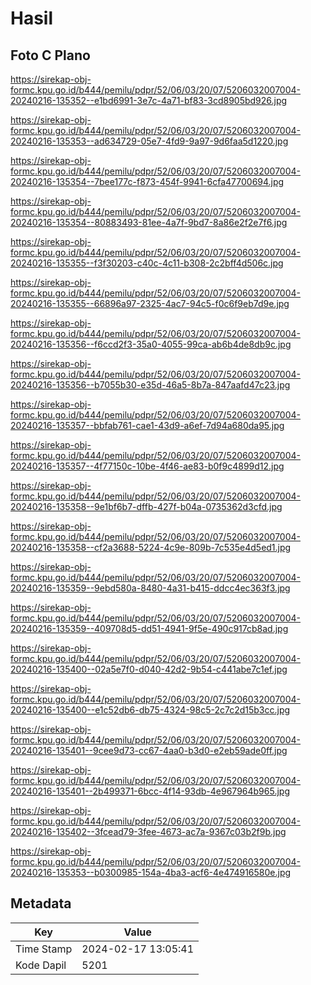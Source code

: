 # Hasil

## Foto C Plano

https://sirekap-obj-formc.kpu.go.id/b444/pemilu/pdpr/52/06/03/20/07/5206032007004-20240216-135352--e1bd6991-3e7c-4a71-bf83-3cd8905bd926.jpg

https://sirekap-obj-formc.kpu.go.id/b444/pemilu/pdpr/52/06/03/20/07/5206032007004-20240216-135353--ad634729-05e7-4fd9-9a97-9d6faa5d1220.jpg

https://sirekap-obj-formc.kpu.go.id/b444/pemilu/pdpr/52/06/03/20/07/5206032007004-20240216-135354--7bee177c-f873-454f-9941-6cfa47700694.jpg

https://sirekap-obj-formc.kpu.go.id/b444/pemilu/pdpr/52/06/03/20/07/5206032007004-20240216-135354--80883493-81ee-4a7f-9bd7-8a86e2f2e7f6.jpg

https://sirekap-obj-formc.kpu.go.id/b444/pemilu/pdpr/52/06/03/20/07/5206032007004-20240216-135355--f3f30203-c40c-4c11-b308-2c2bff4d506c.jpg

https://sirekap-obj-formc.kpu.go.id/b444/pemilu/pdpr/52/06/03/20/07/5206032007004-20240216-135355--66896a97-2325-4ac7-94c5-f0c6f9eb7d9e.jpg

https://sirekap-obj-formc.kpu.go.id/b444/pemilu/pdpr/52/06/03/20/07/5206032007004-20240216-135356--f6ccd2f3-35a0-4055-99ca-ab6b4de8db9c.jpg

https://sirekap-obj-formc.kpu.go.id/b444/pemilu/pdpr/52/06/03/20/07/5206032007004-20240216-135356--b7055b30-e35d-46a5-8b7a-847aafd47c23.jpg

https://sirekap-obj-formc.kpu.go.id/b444/pemilu/pdpr/52/06/03/20/07/5206032007004-20240216-135357--bbfab761-cae1-43d9-a6ef-7d94a680da95.jpg

https://sirekap-obj-formc.kpu.go.id/b444/pemilu/pdpr/52/06/03/20/07/5206032007004-20240216-135357--4f77150c-10be-4f46-ae83-b0f9c4899d12.jpg

https://sirekap-obj-formc.kpu.go.id/b444/pemilu/pdpr/52/06/03/20/07/5206032007004-20240216-135358--9e1bf6b7-dffb-427f-b04a-0735362d3cfd.jpg

https://sirekap-obj-formc.kpu.go.id/b444/pemilu/pdpr/52/06/03/20/07/5206032007004-20240216-135358--cf2a3688-5224-4c9e-809b-7c535e4d5ed1.jpg

https://sirekap-obj-formc.kpu.go.id/b444/pemilu/pdpr/52/06/03/20/07/5206032007004-20240216-135359--9ebd580a-8480-4a31-b415-ddcc4ec363f3.jpg

https://sirekap-obj-formc.kpu.go.id/b444/pemilu/pdpr/52/06/03/20/07/5206032007004-20240216-135359--409708d5-dd51-4941-9f5e-490c917cb8ad.jpg

https://sirekap-obj-formc.kpu.go.id/b444/pemilu/pdpr/52/06/03/20/07/5206032007004-20240216-135400--02a5e7f0-d040-42d2-9b54-c441abe7c1ef.jpg

https://sirekap-obj-formc.kpu.go.id/b444/pemilu/pdpr/52/06/03/20/07/5206032007004-20240216-135400--e1c52db6-db75-4324-98c5-2c7c2d15b3cc.jpg

https://sirekap-obj-formc.kpu.go.id/b444/pemilu/pdpr/52/06/03/20/07/5206032007004-20240216-135401--9cee9d73-cc67-4aa0-b3d0-e2eb59ade0ff.jpg

https://sirekap-obj-formc.kpu.go.id/b444/pemilu/pdpr/52/06/03/20/07/5206032007004-20240216-135401--2b499371-6bcc-4f14-93db-4e967964b965.jpg

https://sirekap-obj-formc.kpu.go.id/b444/pemilu/pdpr/52/06/03/20/07/5206032007004-20240216-135402--3fcead79-3fee-4673-ac7a-9367c03b2f9b.jpg

https://sirekap-obj-formc.kpu.go.id/b444/pemilu/pdpr/52/06/03/20/07/5206032007004-20240216-135353--b0300985-154a-4ba3-acf6-4e474916580e.jpg


## Metadata

| Key        | Value               |
| ---------- | ------------------- |
| Time Stamp | 2024-02-17 13:05:41 |
| Kode Dapil | 5201                |



